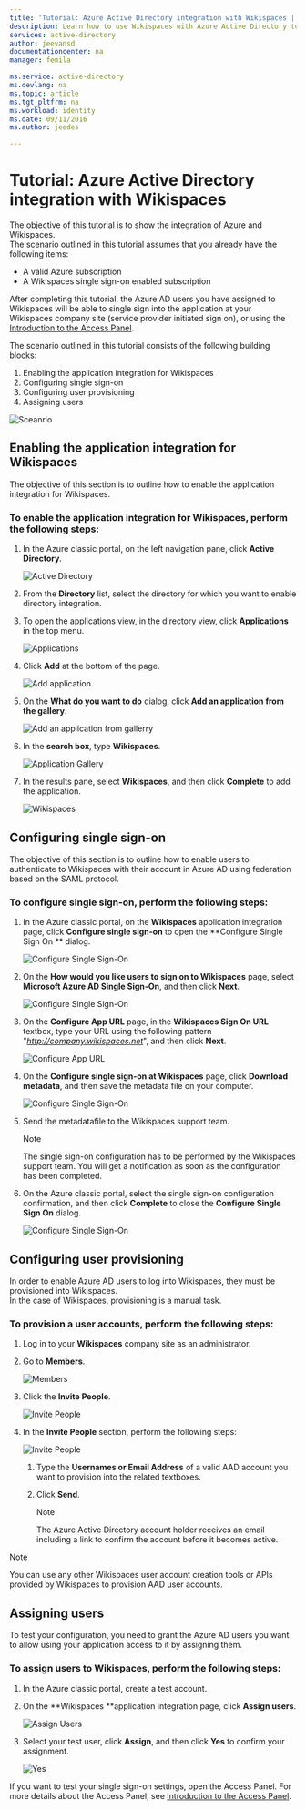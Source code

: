 ```yaml
---
title: 'Tutorial: Azure Active Directory integration with Wikispaces | Microsoft Azure'
description: Learn how to use Wikispaces with Azure Active Directory to enable single sign-on, automated provisioning, and more!.
services: active-directory
author: jeevansd
documentationcenter: na
manager: femila

ms.service: active-directory
ms.devlang: na
ms.topic: article
ms.tgt_pltfrm: na
ms.workload: identity
ms.date: 09/11/2016
ms.author: jeedes

---
```

# Tutorial: Azure Active Directory integration with Wikispaces
The objective of this tutorial is to show the integration of Azure and Wikispaces.  
The scenario outlined in this tutorial assumes that you already have the following items:

* A valid Azure subscription
* A Wikispaces single sign-on enabled subscription

After completing this tutorial, the Azure AD users you have assigned to Wikispaces will be able to single sign into the application at your Wikispaces company site (service provider initiated sign on), or using the [Introduction to the Access Panel](active-directory-saas-access-panel-introduction.md).

The scenario outlined in this tutorial consists of the following building blocks:

1. Enabling the application integration for Wikispaces
2. Configuring single sign-on
3. Configuring user provisioning
4. Assigning users

![Sceanrio](./media/active-directory-saas-wikispaces-tutorial/IC787182.png "Sceanrio")

## Enabling the application integration for Wikispaces
The objective of this section is to outline how to enable the application integration for Wikispaces.

### To enable the application integration for Wikispaces, perform the following steps:
1. In the Azure classic portal, on the left navigation pane, click **Active Directory**.
   
   ![Active Directory](./media/active-directory-saas-wikispaces-tutorial/IC700993.png "Active Directory")
2. From the **Directory** list, select the directory for which you want to enable directory integration.
3. To open the applications view, in the directory view, click **Applications** in the top menu.
   
   ![Applications](./media/active-directory-saas-wikispaces-tutorial/IC700994.png "Applications")
4. Click **Add** at the bottom of the page.
   
   ![Add application](./media/active-directory-saas-wikispaces-tutorial/IC749321.png "Add application")
5. On the **What do you want to do** dialog, click **Add an application from the gallery**.
   
   ![Add an application from gallerry](./media/active-directory-saas-wikispaces-tutorial/IC749322.png "Add an application from gallerry")
6. In the **search box**, type **Wikispaces**.
   
   ![Application Gallery](./media/active-directory-saas-wikispaces-tutorial/IC787186.png "Application Gallery")
7. In the results pane, select **Wikispaces**, and then click **Complete** to add the application.
   
   ![Wikispaces](./media/active-directory-saas-wikispaces-tutorial/IC787187.png "Wikispaces")

## Configuring single sign-on
The objective of this section is to outline how to enable users to authenticate to Wikispaces with their account in Azure AD using federation based on the SAML protocol.

### To configure single sign-on, perform the following steps:
1. In the Azure classic portal, on the **Wikispaces** application integration page, click **Configure single sign-on** to open the **Configure Single Sign On ** dialog.
   
   ![Configure Single Sign-On](./media/active-directory-saas-wikispaces-tutorial/IC787188.png "Configure Single Sign-On")
2. On the **How would you like users to sign on to Wikispaces** page, select **Microsoft Azure AD Single Sign-On**, and then click **Next**.
   
   ![Configure Single Sign-On](./media/active-directory-saas-wikispaces-tutorial/IC787189.png "Configure Single Sign-On")
3. On the **Configure App URL** page, in the **Wikispaces Sign On URL** textbox, type your URL using the following pattern "*http://company.wikispaces.net*", and then click **Next**.
   
   ![Configure App URL](./media/active-directory-saas-wikispaces-tutorial/IC787190.png "Configure App URL")
4. On the **Configure single sign-on at Wikispaces** page, click **Download metadata**, and then save the metadata file on your computer.
   
   ![Configure Single Sign-On](./media/active-directory-saas-wikispaces-tutorial/IC787191.png "Configure Single Sign-On")
5. Send the metadatafile to the Wikispaces support team.
   
   > [!NOTE]
   > The single sign-on configuration has to be performed by the Wikispaces support team. You will get a notification as soon as the configuration has been completed.
   > 
   > 
6. On the Azure classic portal, select the single sign-on configuration confirmation, and then click **Complete** to close the **Configure Single Sign On** dialog.
   
   ![Configure Single Sign-On](./media/active-directory-saas-wikispaces-tutorial/IC787192.png "Configure Single Sign-On")

## Configuring user provisioning
In order to enable Azure AD users to log into Wikispaces, they must be provisioned into Wikispaces.  
In the case of Wikispaces, provisioning is a manual task.

### To provision a user accounts, perform the following steps:
1. Log in to your **Wikispaces** company site as an administrator.
2. Go to **Members**.
   
   ![Members](./media/active-directory-saas-wikispaces-tutorial/IC787193.png "Members")
3. Click the **Invite People**.
   
   ![Invite People](./media/active-directory-saas-wikispaces-tutorial/IC787194.png "Invite People")
4. In the **Invite People** section, perform the following steps:
   
   ![Invite People](./media/active-directory-saas-wikispaces-tutorial/IC787208.png "Invite People")
   
   1. Type the **Usernames or Email Address** of a valid AAD account you want to provision into the related textboxes.
   2. Click **Send**.  
      
      > [!NOTE]
      > The Azure Active Directory account holder receives an email including a link to confirm the account before it becomes active.
      > 
      > 

> [!NOTE]
> You can use any other Wikispaces user account creation tools or APIs provided by Wikispaces to provision AAD user accounts.
> 
> 

## Assigning users
To test your configuration, you need to grant the Azure AD users you want to allow using your application access to it by assigning them.

### To assign users to Wikispaces, perform the following steps:
1. In the Azure classic portal, create a test account.
2. On the **Wikispaces **application integration page, click **Assign users**.
   
   ![Assign Users](./media/active-directory-saas-wikispaces-tutorial/IC787195.png "Assign Users")
3. Select your test user, click **Assign**, and then click **Yes** to confirm your assignment.
   
   ![Yes](./media/active-directory-saas-wikispaces-tutorial/IC767830.png "Yes")

If you want to test your single sign-on settings, open the Access Panel. For more details about the Access Panel, see [Introduction to the Access Panel](active-directory-saas-access-panel-introduction.md).


